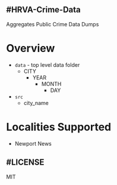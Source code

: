 #HRVA-Crime-Data
---
Aggregates Public Crime Data Dumps


# Overview
- `data` - top level data folder
  - CITY
    - YEAR
      - MONTH
        - DAY
- `src`
  - city_name

# Localities Supported
- Newport News


#LICENSE
----
MIT
